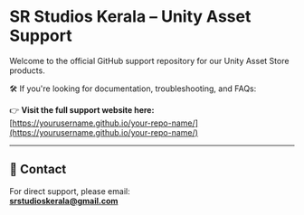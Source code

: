 # SR Studios Kerala – Unity Asset Support

Welcome to the official GitHub support repository for our Unity Asset Store products.

🛠️ If you're looking for documentation, troubleshooting, and FAQs:

👉 **Visit the full support website here:**  
[https://yourusername.github.io/your-repo-name/](https://yourusername.github.io/your-repo-name/)

---

## 📧 Contact

For direct support, please email:  
**srstudioskerala@gmail.com**

